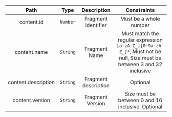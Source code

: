 | Path | Type | Description | Constraints |  
| :--: | :--: | :---------: | :---------: |  
| content.id | `Number` | Fragment identifier | Must be a whole number |  
| content.name | `String` | Fragment Name | Must match the regular expression `[a-zA-Z_][0-9a-zA-Z_]*`, Must not be null, Size must be between 3 and 32 inclusive |  
| content.description | `String` | Fragment description | Optional |  
| content.version | `String` | Fragment Version | Size must be between 0 and 16 inclusive. Optional |  
